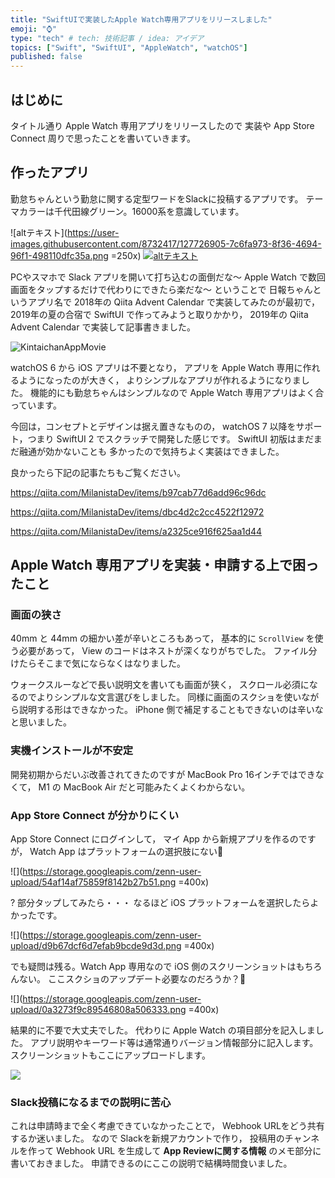 ```yaml
---
title: "SwiftUIで実装したApple Watch専用アプリをリリースしました"
emoji: "⌚️"
type: "tech" # tech: 技術記事 / idea: アイデア
topics: ["Swift", "SwiftUI", "AppleWatch", "watchOS"]
published: false
---
```


## はじめに

タイトル通り Apple Watch 専用アプリをリリースしたので
実装や App Store Connect 周りで思ったことを書いていきます。

## 作ったアプリ

勤怠ちゃんという勤怠に関する定型ワードをSlackに投稿するアプリです。
テーマカラーは千代田線グリーン。16000系を意識しています。

![altテキスト](https://user-images.githubusercontent.com/8732417/127726905-7c6fa973-8f36-4694-96f1-498110dfc35a.png =250x)
[![altテキスト](https://tools.applemediaservices.com/api/badges/download-on-the-app-store/black/ja-jp?size=250x83&amp;releaseDate=1627603200&h=67f860c8a4424c97a47065fb78d09e10)](https://apps.apple.com/jp/app/%E5%8B%A4%E6%80%A0%E3%81%A1%E3%82%83%E3%82%93/id1577214020?itsct=apps_box_badge&amp;itscg=30200)

PCやスマホで Slack アプリを開いて打ち込むの面倒だな〜
Apple Watch で数回画面をタップするだけで代わりにできたら楽だな〜
ということで 日報ちゃんというアプリ名で
2018年の Qiita Advent Calendar で実装してみたのが最初で，
2019年の夏の合宿で SwiftUI で作ってみようと取りかかり，
2019年の Qiita Advent Calendar で実装して記事書きました。

![KintaichanAppMovie](https://user-images.githubusercontent.com/8732417/126958044-b1de1545-d1b4-4516-a3c4-e83ac38f6ce2.gif)

watchOS 6 から iOS アプリは不要となり，
アプリを Apple Watch 専用に作れるようになったのが大きく，
よりシンプルなアプリが作れるようになりました。
機能的にも勤怠ちゃんはシンプルなので Apple Watch 専用アプリはよく合っています。

今回は，コンセプトとデザインは据え置きなものの，
watchOS 7 以降をサポート，つまり SwiftUI 2 でスクラッチで開発した感じです。
SwiftUI 初版はまだまだ融通が効かないことも
多かったので気持ちよく実装はできました。

良かったら下記の記事たちもご覧ください。

https://qiita.com/MilanistaDev/items/b97cab77d6add96c96dc

https://qiita.com/MilanistaDev/items/dbc4d2c2cc4522f12972

https://qiita.com/MilanistaDev/items/a2325ce916f625aa1d44

## Apple Watch 専用アプリを実装・申請する上で困ったこと

### 画面の狭さ

40mm と 44mm の細かい差が辛いところもあって，
基本的に `ScrollView` を使う必要があって，
View のコードはネストが深くなりがちでした。
ファイル分けたらそこまで気にならなくはなりました。

ウォークスルーなどで長い説明文を書いても画面が狭く，
スクロール必須になるのでよりシンプルな文言選びをしました。
同様に画面のスクショを使いながら説明する形はできなかった。
iPhone 側で補足することもできないのは辛いなと思いました。

### 実機インストールが不安定

開発初期からだいぶ改善されてきたのですが
MacBook Pro 16インチではできなくて，
M1 の MacBook Air だと可能みたくよくわからない。 

### App Store Connect が分かりにくい

App Store Connect にログインして，
マイ App から新規アプリを作るのですが，
Watch App はプラットフォームの選択肢にない🤔

![](https://storage.googleapis.com/zenn-user-upload/54af14af75859f8142b27b51.png =400x)

? 部分タップしてみたら・・・
なるほど iOS プラットフォームを選択したらよかったです。

![](https://storage.googleapis.com/zenn-user-upload/d9b67dcf6d7efab9bcde9d3d.png =400x)

でも疑問は残る。Watch App 専用なので
iOS 側のスクリーンショットはもちろんない。
ここスクショのアップデート必要なのだろうか？🤔

![](https://storage.googleapis.com/zenn-user-upload/0a3273f9c89546808a506333.png =400x)

結果的に不要で大丈夫でした。
代わりに Apple Watch の項目部分を記入しました。
アプリ説明やキーワード等は通常通りバージョン情報部分に記入します。
スクリーンショットもここにアップロードします。

![](https://storage.googleapis.com/zenn-user-upload/3e26a250984ff3c9b9a42b9d.png)

### Slack投稿になるまでの説明に苦心

これは申請時まで全く考慮できていなかったことで，
Webhook URLをどう共有するか迷いました。
なので Slackを新規アカウントで作り，
投稿用のチャンネルを作って Webhook URL を生成して
**App Reviewに関する情報** のメモ部分に書いておきました。
申請できるのにここの説明で結構時間食いました。


